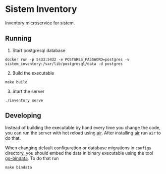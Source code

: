 # Sistem Inventory
Inventory microservice for sistem.

## Running
1. Start postgresql database
```
docker run -p 5433:5432 -e POSTGRES_PASSWORD=postgres -v sistem_inventory:/var/lib/postgresql/data -d postgres
```
2. Build the executable
```
make build
```
3. Start the server
```
./inventory serve
```

## Developing
Instead of building the executable by hand every time you change the code, you can
run the server with hot reload using [air](https://github.com/cosmtrek/air).
After installing [air](https://github.com/cosmtrek/air) run `air` to do that.

When changing default configuration or database migrations in `configs` directory, you should embed the data
in binary executable using the tool [go-bindata](https://github.com/go-bindata/go-bindata). To do that run
```
make bindata
```
